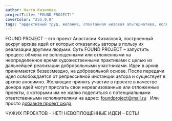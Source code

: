 ```yaml
---
author: Настя Кизилова
projectTitle: "FOUND PROJECT!"
coverColor: "255,0,0"
tags: "аффективный труд, желание, спонтанная низовая альтернатива, коллекция, все всем, контингентность, ипох: идеальное письмо отказа художнику, протоколы самоорганизации, саморазрушающиеся структуры, спекулятивный синтез, язык и зубы креативности, вирус заботы"
---
```


FOUND PROJECT – это проект Анастасии Кизиловой, построенный вокруг архива идей от которых отказались авторы в пользу их реализации другими людьми. Суть FOUND PROJECT – запустить процесс обмена не воплощенными или отложенными на неопределенное время художественными практиками с целью их дальнейшей реализации добровольными участниками. Идеи в архив принимаются безвозмездно, на добровольной основе. После передачи идея освобождается от репрессивной инстанции автора и существует в архиве анонимно. Желающие принять участие в проекте в качестве донора идей могут прислать свои нереализованные или отложенные проекты, с которыми им не жалко поделиться с потенциальными ответственными исполнителями на адрес: foundproject@mail.ru  
Или просто [добавьте проект сюда][1]  

ЧУЖИХ ПРОЕКТОВ – НЕТ! НЕВОПЛОЩЕННЫЕ ИДЕИ – ЕСТЬ!

[1]:	https://docs.google.com/document/d/1pIM21BcQ23f0vV_-5YoOCicQKwwEnxQ7TOazoMkLz20/edit
